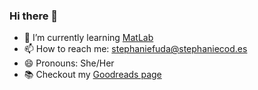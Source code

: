 ### Hi there 👋

<!--
**StephanieF/StephanieF** is a ✨ _special_ ✨ repository because its `README.md` (this file) appears on your GitHub profile.

Here are some ideas to get you started:

- 🔭 I’m currently working on ...
- 🌱 I’m currently learning [MatLab](https://www.mathworks.com/)
- 👯 I’m looking to collaborate on ...
- 🤔 I’m looking for help with ...
- 💬 Ask me about ...
- 📫 How to reach me: [stephaniefuda@stephaniecod.es](mailto=stephaniefuda@stephaniecod.es)
- 😄 Pronouns: She/Her
- ⚡ Fun fact: ...
-->

- 🌱 I’m currently learning [MatLab](https://www.mathworks.com/)
- 📫 How to reach me: [stephaniefuda@stephaniecod.es](mailto:stephaniefuda@stephaniecod.es?Subject=Secret+knock+because+I+found+you+on+GitHub)
- 😄 Pronouns: She/Her
- :books: Checkout my [Goodreads page](https://www.goodreads.com/user/show/163230124-stephanie-fuda)
